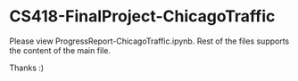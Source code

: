 # CS418-FinalProject-ChicagoTraffic
Please view ProgressReport-ChicagoTraffic.ipynb. Rest of the files supports the content of the main file.

Thanks :)
